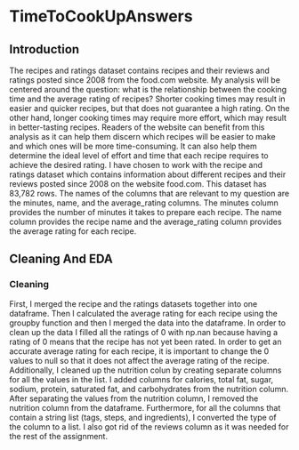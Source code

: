# TimeToCookUpAnswers

## Introduction
The recipes and ratings dataset contains recipes and their reviews and ratings posted since 2008 from the food.com website. My analysis will be centered around the question: what is the relationship between the cooking time and the average rating of recipes? Shorter cooking times may result in easier and quicker recipes, but that does not guarantee a high rating. On the other hand, longer cooking times may require more effort, which may result in better-tasting recipes. Readers of the website can benefit from this analysis as it can help them discern which recipes will be easier to make and which ones will be more time-consuming. It can also help them determine the ideal level of effort and time that each recipe requires to achieve the desired rating. 
I have chosen to work with the recipe and ratings dataset which contains information about different recipes and their reviews posted since 2008 on the website food.com. This dataset has 83,782 rows. The names of the columns that are relevant to my question are the minutes, name, and the average_rating columns. The minutes column provides the number of minutes it takes to prepare each recipe. The name column provides the recipe name and the average_rating column provides the average rating for each recipe.

## Cleaning And EDA
### Cleaning
First, I merged the recipe and the ratings datasets together into one dataframe. Then I calculated the average rating for each recipe using the groupby function and then I merged the data into the dataframe. In order to clean up the data I filled all the ratings of 0 with np.nan because having a rating of 0 means that the recipe has not yet been rated. In order to get an accurate average rating for each recipe, it is important to change the 0 values to null so that it does not affect the average rating of the recipe. Additionally, I cleaned up the nutrition colun by creating separate columns for all the values in the list. I added columns for calories, total fat, sugar, sodium, protein, saturated fat, and carbohydrates from the nutrition column. After separating the values from the nutrition column, I removed the nutrition column from the dataframe. Furthermore, for all the columns that contain a string list (tags, steps, and ingredients), I converted the type of the column to a list. I also got rid of the reviews column as it was needed for the rest of the assignment. 
